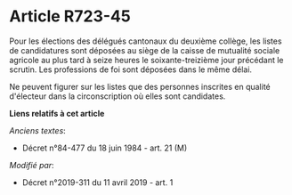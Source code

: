 # Article R723-45

Pour les élections des délégués cantonaux du deuxième collège, les listes de candidatures sont déposées au siège de la caisse
de mutualité sociale agricole au plus tard à seize heures le soixante-treizième jour précédant le scrutin. Les professions de
foi sont déposées dans le même délai.

Ne peuvent figurer sur les listes que des personnes inscrites en qualité d'électeur dans la circonscription où elles sont
candidates.

**Liens relatifs à cet article**

_Anciens textes_:

  - Décret n°84-477 du 18 juin 1984 - art. 21 (M)

_Modifié par_:

  - Décret n°2019-311 du 11 avril 2019 - art. 1

